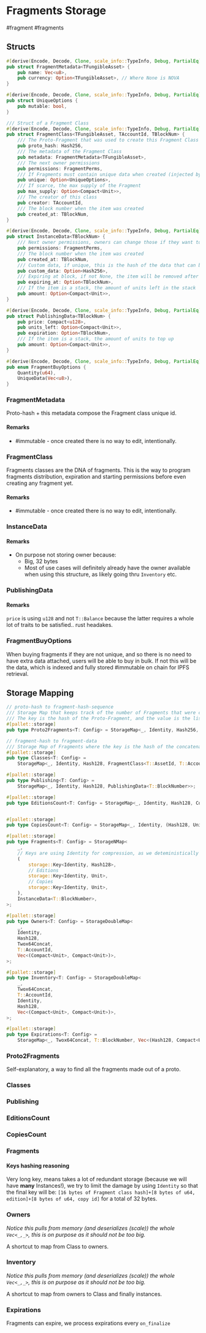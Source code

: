 # Fragments Storage
#fragment #fragments 
## Structs
```rust
#[derive(Encode, Decode, Clone, scale_info::TypeInfo, Debug, PartialEq)]
pub struct FragmentMetadata<TFungibleAsset> {
	pub name: Vec<u8>,
	pub currency: Option<TFungibleAsset>, // Where None is NOVA
}

#[derive(Encode, Decode, Clone, scale_info::TypeInfo, Debug, PartialEq)]
pub struct UniqueOptions {
	pub mutable: bool,
}

/// Struct of a Fragment Class
#[derive(Encode, Decode, Clone, scale_info::TypeInfo, Debug, PartialEq)]
pub struct FragmentClass<TFungibleAsset, TAccountId, TBlockNum> {
	/// The Proto-Fragment that was used to create this Fragment Class
	pub proto_hash: Hash256,
	/// The metadata of the Fragment Class
	pub metadata: FragmentMetadata<TFungibleAsset>,
	/// The next owner permissions
	pub permissions: FragmentPerms,
	/// If Fragments must contain unique data when created (injected by buyers, validated by the system)
	pub unique: Option<UniqueOptions>,
	/// If scarce, the max supply of the Fragment
	pub max_supply: Option<Compact<Unit>>,
	/// The creator of this class
	pub creator: TAccountId,
	/// The block number when the item was created
	pub created_at: TBlockNum,
}

#[derive(Encode, Decode, Clone, scale_info::TypeInfo, Debug, PartialEq)]
pub struct InstanceData<TBlockNum> {
	/// Next owner permissions, owners can change those if they want to more restrictive ones, never more permissive
	pub permissions: FragmentPerms,
	/// The block number when the item was created
	pub created_at: TBlockNum,
	/// Custom data, if unique, this is the hash of the data that can be fetched using bitswap directly on our nodes
	pub custom_data: Option<Hash256>,
	/// Expiring at block, if not None, the item will be removed after this date
	pub expiring_at: Option<TBlockNum>,
	/// If the item is a stack, the amount of units left in the stack
	pub amount: Option<Compact<Unit>>,
}

#[derive(Encode, Decode, Clone, scale_info::TypeInfo, Debug, PartialEq)]
pub struct PublishingData<TBlockNum> {
	pub price: Compact<u128>,
	pub units_left: Option<Compact<Unit>>,
	pub expiration: Option<TBlockNum>,
	/// If the item is a stack, the amount of units to top up
	pub amount: Option<Compact<Unit>>,
}

#[derive(Encode, Decode, Clone, scale_info::TypeInfo, Debug, PartialEq)]
pub enum FragmentBuyOptions {
	Quantity(u64),
	UniqueData(Vec<u8>),
}
```
### FragmentMetadata
Proto-hash + this metadata compose the Fragment class unique id.
#### Remarks
* #immutable - once created there is no way to edit, intentionally.
### FragmentClass
Fragments classes are the DNA of fragments. This is the way to program fragments distribution, expiration and starting permissions before even creating any fragment yet.
#### Remarks
* #immutable - once created there is no way to edit, intentionally.
### InstanceData
#### Remarks
* On purpose not storing owner because:
  * Big, 32 bytes
  * Most of use cases will definitely already have the owner available when using this structure, as likely going thru `Inventory` etc.
### PublishingData
#### Remarks
`price` is using `u128` and not `T::Balance` because the latter requires a whole lot of traits to be satisfied.. rust headakes.
### FragmentBuyOptions
When buying fragments if they are not unique, and so there is no need to have extra data attached, users will be able to buy in bulk. If not this will be the data, which is indexed and fully stored #immutable on chain for IPFS retrieval.
## Storage Mapping
```rust
// proto-hash to fragment-hash-sequence
/// Storage Map that keeps track of the number of Fragments that were created using a Proto-Fragment.
/// The key is the hash of the Proto-Fragment, and the value is the list of hash of the Fragments
#[pallet::storage]
pub type Proto2Fragments<T: Config> = StorageMap<_, Identity, Hash256, Vec<Hash128>>;

// fragment-hash to fragment-data
/// Storage Map of Fragments where the key is the hash of the concatenation of its corresponding Proto-Fragment and the name of the Fragment, and the value is the Fragment struct of the Fragment
#[pallet::storage]
pub type Classes<T: Config> =
	StorageMap<_, Identity, Hash128, FragmentClass<T::AssetId, T::AccountId>>;

#[pallet::storage]
pub type Publishing<T: Config> =
	StorageMap<_, Identity, Hash128, PublishingData<T::BlockNumber>>;

#[pallet::storage]
pub type EditionsCount<T: Config> = StorageMap<_, Identity, Hash128, Compact<Unit>>;


#[pallet::storage]
pub type CopiesCount<T: Config> = StorageMap<_, Identity, (Hash128, Unit), Compact<Unit>>;

#[pallet::storage]
pub type Fragments<T: Config> = StorageNMap<
	_,
	// Keys are using Identity for compression, as we deteministically create fragments
	(
		storage::Key<Identity, Hash128>,
		// Editions
		storage::Key<Identity, Unit>,
		// Copies
		storage::Key<Identity, Unit>,
	),
	InstanceData<T::BlockNumber>,
>;

#[pallet::storage]
pub type Owners<T: Config> = StorageDoubleMap<
	_,
	Identity,
	Hash128,
	Twox64Concat,
	T::AccountId,
	Vec<(Compact<Unit>, Compact<Unit>)>,
>;

#[pallet::storage]
pub type Inventory<T: Config> = StorageDoubleMap<
	_,
	Twox64Concat,
	T::AccountId,
	Identity,
	Hash128,
	Vec<(Compact<Unit>, Compact<Unit>)>,
>;

#[pallet::storage]
pub type Expirations<T: Config> =
	StorageMap<_, Twox64Concat, T::BlockNumber, Vec<(Hash128, Compact<Unit>, Compact<Unit>)>>;
```
### Proto2Fragments
Self-explanatory, a way to find all the fragments made out of a proto.
### Classes
### Publishing
### EditionsCount
### CopiesCount
### Fragments
#### Keys hashing reasoning
Very long key, means takes a lot of redundant storage (because we will have **many** Instances!), we try to limit the  damage by using `Identity` so that the final key will be:
`[16 bytes of Fragment class hash]+[8 bytes of u64, edition]+[8 bytes of u64, copy id]` for a total of 32 bytes.
### Owners
*Notice this pulls from memory (and deserializes (scale)) the whole `Vec<_,_>`, this is on purpose as it should not be too big.*

A shortcut to map from Class to owners.
### Inventory
*Notice this pulls from memory (and deserializes (scale)) the whole `Vec<_,_>`, this is on purpose as it should not be too big.*

A shortcut to map from owners to Class and finally instances.
### Expirations
Fragments can expire, we process expirations every `on_finalize`
